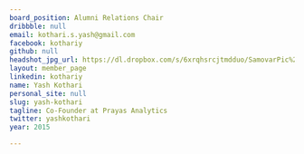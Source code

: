 ```yaml
---
board_position: Alumni Relations Chair
dribbble: null
email: kothari.s.yash@gmail.com
facebook: kothariy
github: null
headshot_jpg_url: https://dl.dropbox.com/s/6xrqhsrcjtmdduo/SamovarPic%20Headshot.png?dl=0
layout: member_page
linkedin: kothariy
name: Yash Kothari
personal_site: null
slug: yash-kothari
tagline: Co-Founder at Prayas Analytics
twitter: yashkothari
year: 2015

---
```

